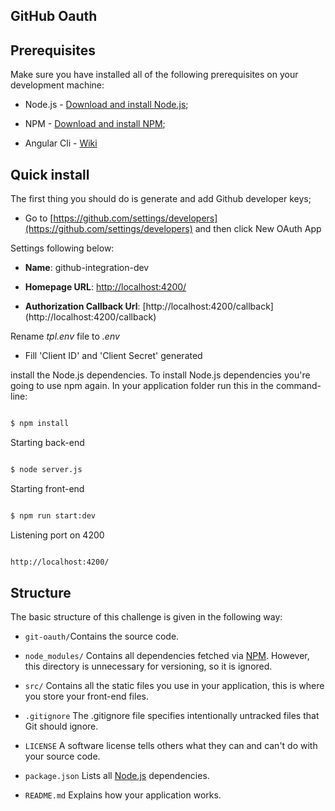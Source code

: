 
## GitHub Oauth

  
  

## Prerequisites

  

Make sure you have installed all of the following prerequisites on your development machine:

  

* Node.js - [Download and install Node.js](https://nodejs.org/en/download/);

* NPM - [Download and install NPM](https://www.npmjs.com/get-npm);

* Angular Cli - [Wiki](https://github.com/angular/angular-cli/wiki)

  

## Quick install

  

The first thing you should do is generate and add Github developer keys;


* Go to [https://github.com/settings/developers](https://github.com/settings/developers) and then click New OAuth App

Settings following below:	

*  **Name**: github-integration-dev

*  **Homepage URL**: [http://localhost:4200/](http://localhost:4200/)

*  **Authorization Callback Url**: [http://localhost:4200/callback]
(http://localhost:4200/callback)

 Rename *tpl.env* file to *.env*

* Fill 'Client ID' and 'Client Secret' generated 
  

install the Node.js dependencies. To install Node.js dependencies you're going to use npm again. In your application folder run this in the command-line:

  

```bash

$ npm install

```

  

Starting back-end

  

```bash

$ node server.js

```

Starting front-end

  

```bash

$ npm run start:dev

```

Listening port on 4200

  

```bash

http://localhost:4200/

```

  
  

## Structure

  

The basic structure of this challenge is given in the following way:

  

*  `git-oauth/`Contains the source code.

*  `node_modules/` Contains all dependencies fetched via [NPM](https://www.npmjs.org/). However, this directory is unnecessary for versioning, so it is ignored.

*  `src/` Contains all the static files you use in your application, this is where you store your front-end files.

*  `.gitignore` The .gitignore file specifies intentionally untracked files that Git should ignore.

*  `LICENSE` A software license tells others what they can and can't do with your source code.

*  `package.json` Lists all [Node.js](http://nodejs.org/) dependencies.

*  `README.md` Explains how your application works.